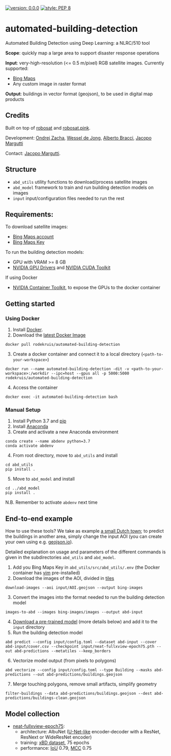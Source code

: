 [![version: 0.0.0](https://img.shields.io/badge/stable-0.0.0-blue?style=flat-square)](https://github.com/rodekruis/automated-building-detection)
[![style: PEP 8](https://img.shields.io/badge/style-PEP8-red?style=flat-square)](https://www.python.org/dev/peps/pep-0008/)

# automated-building-detection
Automated Building Detection using Deep Learning: a NLRC/510 tool

**Scope**: quickly map a large area to support disaster response operations

**Input**: very-high-resolution (<= 0.5 m/pixel) RGB satellite images. Currently supported:
* [Bing Maps](https://www.bing.com/maps/aerial)
* Any custom image in raster format

**Output**: buildings in vector format (geojson), to be used in digital map products

## Credits
Built on top of [robosat](https://github.com/mapbox/robosat) and [robosat.pink](https://github.com/acannistra/robosat.pink).

Development: [Ondrej Zacha](https://github.com/ondrejzacha), [Wessel de Jong](https://github.com/Wessel93), [Alberto Bracci](https://alberto-bracci.github.io), [Jacopo Margutti](https://github.com/jmargutt)

Contact: [Jacopo Margutti](mailto:jmargutti@redcross.nl).

## Structure
* `abd_utils` utility functions to download/process satellite images
* `abd_model` framework to train and run building detection models on images
* `input` input/configuration files needed to run the rest

## Requirements:
To download satellite images:
* [Bing Maps account](https://docs.microsoft.com/en-us/bingmaps/getting-started/bing-maps-dev-center-help/creating-a-bing-maps-account)
* [Bing Maps Key](https://docs.microsoft.com/en-us/bingmaps/getting-started/bing-maps-dev-center-help/getting-a-bing-maps-key)

To run the building detection models:
* GPU with VRAM >= 8 GB
* [NVIDIA GPU Drivers](https://www.nvidia.com/Download/index.aspx) and [NVIDIA CUDA Toolkit](https://developer.nvidia.com/cuda-toolkit)

If using Docker
* [NVIDIA Container Toolkit](https://docs.nvidia.com/datacenter/cloud-native/container-toolkit/install-guide.html), to expose the GPUs to the docker container

## Getting started
### Using Docker
1. Install [Docker](https://www.docker.com/get-started).
2. Download the [latest Docker Image](https://hub.docker.com/r/rodekruis/automated-building-detection)
```
docker pull rodekruis/automated-building-detection
```
3. Create a docker container and connect it to a local directory (`<path-to-your-workspace>`)
```
docker run --name automated-building-detection -dit -v <path-to-your-workspace>:/workdir --ipc=host --gpus all -p 5000:5000 rodekruis/automated-building-detection
```
4. Access the container
```
docker exec -it automated-building-detection bash
```

### Manual Setup
1. Install Python 3.7 and [pip](https://pypi.org/project/pip/)
2. Install [Anaconda](https://www.anaconda.com/products/individual)
3. Create and activate a new Anaconda environment
```
conda create --name abdenv python=3.7 
conda activate abdenv
```
4. From root directory, move to `abd_utils` and install
```
cd abd_utils
pip install .
```
5. Move to `abd_model` and install
```
cd ../abd_model
pip install .
```
N.B. Remember to activate `abdenv` next time

## End-to-end example
How to use these tools? We take as example [a small Dutch town](https://en.wikipedia.org/wiki/Giethoorn); to predict the buildings in another area, simply change the input AOI (you can create your own using e.g. [geojson.io](http://geojson.io/)).

Detailed explanation on usage and parameters of the different commands is given in the subdirectories `abd_utils` and `abd_model`.

1. Add you Bing Maps Key in `abd_utils/src/abd_utils/.env` (the Docker container has [vim](https://www.vim.org/) pre-installed)
2. Download the images of the AOI, divided in [tiles](https://wiki.openstreetmap.org/wiki/Slippy_map_tilenames)
```
download-images --aoi input/AOI.geojson --output bing-images
```
3. Convert the images into the format needed to run the building detection model
```
images-to-abd --images bing-images/images --output abd-input
```
4. [Download a pre-trained model](https://rodekruis.sharepoint.com/sites/510-Team/_layouts/15/guestaccess.aspx?docid=048f1927be4af4bc09805be0cfc376b22&authkey=AZSnVN8hrbj9CYSV8K-wg9o&expiration=2021-08-08T22%3A00%3A00.000Z&e=VIywGA) (more details below) and add it to the `input` directory
5. Run the building detection model 
```
abd predict --config input/config.toml --dataset abd-input --cover abd-input/cover.csv --checkpoint input/neat-fullxview-epoch75.pth --out abd-predictions --metatiles --keep_borders
```
6. Vectorize model output (from pixels to polygons)
```
abd vectorize --config input/config.toml --type Building --masks abd-predictions --out abd-predictions/buildings.geojson
```
7. Merge touching polygons, remove small artifacts, simplify geometry
```
filter-buildings --data abd-predictions/buildings.geojson --dest abd-predictions/buildings-clean.geojson
```

## Model collection
* [neat-fullxview-epoch75](https://rodekruis.sharepoint.com/sites/510-Team/_layouts/15/guestaccess.aspx?docid=048f1927be4af4bc09805be0cfc376b22&authkey=AZSnVN8hrbj9CYSV8K-wg9o&expiration=2021-08-08T22%3A00%3A00.000Z&e=VIywGA): 
  * architecture: AlbuNet ([U-Net-like](https://arxiv.org/abs/1505.04597) encoder-decoder with a ResNet, ResNext or WideResNet encoder)
  * training: [xBD dataset](https://arxiv.org/pdf/1911.09296.pdf), 75 epochs
  * performance: [IoU](https://en.wikipedia.org/wiki/Jaccard_index) 0.79, [MCC](https://en.wikipedia.org/wiki/Matthews_correlation_coefficient) 0.75

